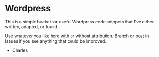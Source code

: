 # Wordpress
This is a simple bucket for useful Wordpress code snippets that I've either written, adapted, or found.

Use whatever you like here with or without attribution. Branch or post in Issues if you see anything that could be improved.

- Charles
